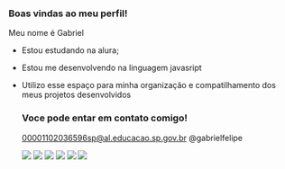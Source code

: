 ### Boas vindas ao meu perfil!

Meu nome é Gabriel

- Estou estudando na alura;
- Estou me desenvolvendo na linguagem javasript
- Utilizo esse espaço para minha organização e compatilhamento dos meus projetos desenvolvidos

  ### Voce pode entar em contato comigo!

  00001102036596sp@al.educacao.sp.gov.br
  @gabrielfelipe

  ![](https://tenor.com/pt-BR/view/flauta-vou-pro-sereno-arcoíris-musico-show-gif-17114749)
  ![](https://tenor.com/pt-BR/view/playing-music-mei-lee-turning-red-music-class-playing-flute-gif-23989138)
  ![](https://tenor.com/pt-BR/view/walking-anime-gif-18249661084189965779)
  ![](https://tenor.com/pt-BR/view/stephen-curry-gif-25553261)
  ![](https://media.giphy.com/media/AHZ0oQ3oWURK8SFZjd/giphy.gif?cid=790b76112v0gyfm4030oijirz5bz0qtuqsxz8krplp5ckgq7&ep=v1_gifs_search&rid=giphy.gif&ct=g)
  ![](https://media.giphy.com/media/v1.Y2lkPTc5MGI3NjExdGV6d3VhNnZqdWpmZmE0am4yYTU2ZjY0cXVyajNwdzh6eng0ZWduZyZlcD12MV9naWZzX3NlYXJjaCZjdD1n/B5GTBlPqoixZwYJRgQ/giphy.gift)

